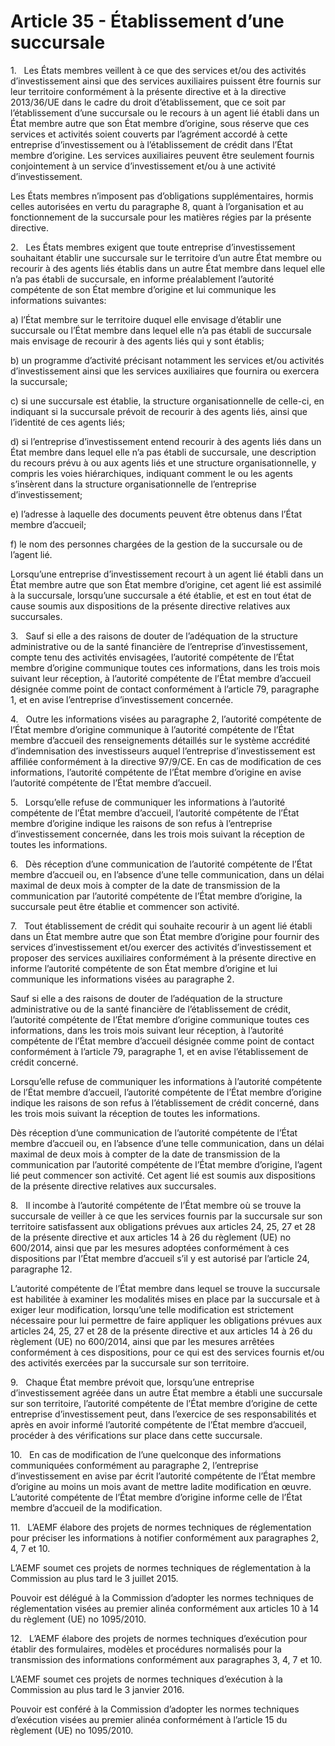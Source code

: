 # Article 35 - Établissement d’une succursale


1.   Les États membres veillent à ce que des services et/ou des activités d’investissement ainsi que des services auxiliaires puissent être fournis sur leur territoire conformément à la présente directive et à la directive 2013/36/UE dans le cadre du droit d’établissement, que ce soit par l’établissement d’une succursale ou le recours à un agent lié établi dans un État membre autre que son État membre d’origine, sous réserve que ces services et activités soient couverts par l’agrément accordé à cette entreprise d’investissement ou à l’établissement de crédit dans l’État membre d’origine. Les services auxiliaires peuvent être seulement fournis conjointement à un service d’investissement et/ou à une activité d’investissement.

Les États membres n’imposent pas d’obligations supplémentaires, hormis celles autorisées en vertu du paragraphe 8, quant à l’organisation et au fonctionnement de la succursale pour les matières régies par la présente directive.

2.   Les États membres exigent que toute entreprise d’investissement souhaitant établir une succursale sur le territoire d’un autre État membre ou recourir à des agents liés établis dans un autre État membre dans lequel elle n’a pas établi de succursale, en informe préalablement l’autorité compétente de son État membre d’origine et lui communique les informations suivantes:

a) l’État membre sur le territoire duquel elle envisage d’établir une succursale ou l’État membre dans lequel elle n’a pas établi de succursale mais envisage de recourir à des agents liés qui y sont établis;

b) un programme d’activité précisant notamment les services et/ou activités d’investissement ainsi que les services auxiliaires que fournira ou exercera la succursale;

c) si une succursale est établie, la structure organisationnelle de celle-ci, en indiquant si la succursale prévoit de recourir à des agents liés, ainsi que l’identité de ces agents liés;

d) si l’entreprise d’investissement entend recourir à des agents liés dans un État membre dans lequel elle n’a pas établi de succursale, une description du recours prévu à ou aux agents liés et une structure organisationnelle, y compris les voies hiérarchiques, indiquant comment le ou les agents s’insèrent dans la structure organisationnelle de l’entreprise d’investissement;

e) l’adresse à laquelle des documents peuvent être obtenus dans l’État membre d’accueil;

f) le nom des personnes chargées de la gestion de la succursale ou de l’agent lié.

Lorsqu’une entreprise d’investissement recourt à un agent lié établi dans un État membre autre que son État membre d’origine, cet agent lié est assimilé à la succursale, lorsqu’une succursale a été établie, et est en tout état de cause soumis aux dispositions de la présente directive relatives aux succursales.

3.   Sauf si elle a des raisons de douter de l’adéquation de la structure administrative ou de la santé financière de l’entreprise d’investissement, compte tenu des activités envisagées, l’autorité compétente de l’État membre d’origine communique toutes ces informations, dans les trois mois suivant leur réception, à l’autorité compétente de l’État membre d’accueil désignée comme point de contact conformément à l’article 79, paragraphe 1, et en avise l’entreprise d’investissement concernée.

4.   Outre les informations visées au paragraphe 2, l’autorité compétente de l’État membre d’origine communique à l’autorité compétente de l’État membre d’accueil des renseignements détaillés sur le système accrédité d’indemnisation des investisseurs auquel l’entreprise d’investissement est affiliée conformément à la directive 97/9/CE. En cas de modification de ces informations, l’autorité compétente de l’État membre d’origine en avise l’autorité compétente de l’État membre d’accueil.

5.   Lorsqu’elle refuse de communiquer les informations à l’autorité compétente de l’État membre d’accueil, l’autorité compétente de l’État membre d’origine indique les raisons de son refus à l’entreprise d’investissement concernée, dans les trois mois suivant la réception de toutes les informations.

6.   Dès réception d’une communication de l’autorité compétente de l’État membre d’accueil ou, en l’absence d’une telle communication, dans un délai maximal de deux mois à compter de la date de transmission de la communication par l’autorité compétente de l’État membre d’origine, la succursale peut être établie et commencer son activité.

7.   Tout établissement de crédit qui souhaite recourir à un agent lié établi dans un État membre autre que son État membre d’origine pour fournir des services d’investissement et/ou exercer des activités d’investissement et proposer des services auxiliaires conformément à la présente directive en informe l’autorité compétente de son État membre d’origine et lui communique les informations visées au paragraphe 2.

Sauf si elle a des raisons de douter de l’adéquation de la structure administrative ou de la santé financière de l’établissement de crédit, l’autorité compétente de l’État membre d’origine communique toutes ces informations, dans les trois mois suivant leur réception, à l’autorité compétente de l’État membre d’accueil désignée comme point de contact conformément à l’article 79, paragraphe 1, et en avise l’établissement de crédit concerné.

Lorsqu’elle refuse de communiquer les informations à l’autorité compétente de l’État membre d’accueil, l’autorité compétente de l’État membre d’origine indique les raisons de son refus à l’établissement de crédit concerné, dans les trois mois suivant la réception de toutes les informations.

Dès réception d’une communication de l’autorité compétente de l’État membre d’accueil ou, en l’absence d’une telle communication, dans un délai maximal de deux mois à compter de la date de transmission de la communication par l’autorité compétente de l’État membre d’origine, l’agent lié peut commencer son activité. Cet agent lié est soumis aux dispositions de la présente directive relatives aux succursales.

8.   Il incombe à l’autorité compétente de l’État membre où se trouve la succursale de veiller à ce que les services fournis par la succursale sur son territoire satisfassent aux obligations prévues aux articles 24, 25, 27 et 28 de la présente directive et aux articles 14 à 26 du règlement (UE) no 600/2014, ainsi que par les mesures adoptées conformément à ces dispositions par l’État membre d’accueil s’il y est autorisé par l’article 24, paragraphe 12.

L’autorité compétente de l’État membre dans lequel se trouve la succursale est habilitée à examiner les modalités mises en place par la succursale et à exiger leur modification, lorsqu’une telle modification est strictement nécessaire pour lui permettre de faire appliquer les obligations prévues aux articles 24, 25, 27 et 28 de la présente directive et aux articles 14 à 26 du règlement (UE) no 600/2014, ainsi que par les mesures arrêtées conformément à ces dispositions, pour ce qui est des services fournis et/ou des activités exercées par la succursale sur son territoire.

9.   Chaque État membre prévoit que, lorsqu’une entreprise d’investissement agréée dans un autre État membre a établi une succursale sur son territoire, l’autorité compétente de l’État membre d’origine de cette entreprise d’investissement peut, dans l’exercice de ses responsabilités et après en avoir informé l’autorité compétente de l’État membre d’accueil, procéder à des vérifications sur place dans cette succursale.

10.   En cas de modification de l’une quelconque des informations communiquées conformément au paragraphe 2, l’entreprise d’investissement en avise par écrit l’autorité compétente de l’État membre d’origine au moins un mois avant de mettre ladite modification en œuvre. L’autorité compétente de l’État membre d’origine informe celle de l’État membre d’accueil de la modification.

11.   L’AEMF élabore des projets de normes techniques de réglementation pour préciser les informations à notifier conformément aux paragraphes 2, 4, 7 et 10.

L’AEMF soumet ces projets de normes techniques de réglementation à la Commission au plus tard le 3 juillet 2015.

Pouvoir est délégué à la Commission d’adopter les normes techniques de réglementation visées au premier alinéa conformément aux articles 10 à 14 du règlement (UE) no 1095/2010.

12.   L’AEMF élabore des projets de normes techniques d’exécution pour établir des formulaires, modèles et procédures normalisés pour la transmission des informations conformément aux paragraphes 3, 4, 7 et 10.

L’AEMF soumet ces projets de normes techniques d’exécution à la Commission au plus tard le 3 janvier 2016.

Pouvoir est conféré à la Commission d’adopter les normes techniques d’exécution visées au premier alinéa conformément à l’article 15 du règlement (UE) no 1095/2010.
